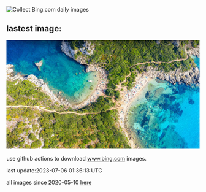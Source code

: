 ![Collect Bing.com daily images](https://github.com/counter2015/bing-daily-images/workflows/Collect%20Bing.com%20daily%20images/badge.svg)
## lastest image:
![](images/CorfuBeach.jpg)

use github actions to download www.bing.com images.

last update:2023-07-06 01:36:13 UTC

all images since 2020-05-10 [here](https://github.com/counter2015/bing-daily-images/tree/master/images) 
